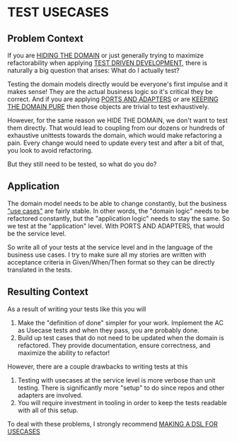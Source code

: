 # TEST USECASES

## Problem Context
If you are [HIDING THE DOMAIN](hide_the_domain.md) or just generally trying to maximize refactorability when applying [TEST DRIVEN DEVELOPMENT](test_driven_development.md), there is naturally a big question that arises: What do I actually test?

Testing the domain models directly would be everyone's first impulse and it makes sense! They are the actual business logic so it's critical they be correct. And if you are applying [PORTS AND ADAPTERS](ports_and_adapters.md) or are [KEEPING THE DOMAIN PURE](keep_the_domain_pure.md) then those objects are trivial to test exhaustively.

However, for the same reason we HIDE THE DOMAIN, we don't want to test them directly. That would lead to coupling from our dozens or hundreds of exhaustive unittests towards the domain, which would make refactoring a pain. Every change would need to update every test and after a bit of that, you look to avoid refactoring.

But they still need to be tested, so what do you do?

## Application
The domain model needs to be able to change constantly, but the business ["use cases"](https://en.wikipedia.org/wiki/Use_case) are fairly stable. In other words, the "domain logic" needs to be refactored constantly, but the "application logic" needs to stay the same. So we test at the "application" level. With PORTS AND ADAPTERS, that would be the service level.

So write all of your tests at the service level and in the language of the business use cases. I try to make sure all my stories are written with acceptance criteria in Given/When/Then format so they can be directly translated in the tests.

## Resulting Context
As a result of writing your tests like this you will

1) Make the "definition of done" simpler for your work. Implement the AC as Usecase tests and when they pass, you are probably done.
2) Build up test cases that do not need to be updated when the domain is refactored. They provide documentation, ensure correctness, and maximize the ability to refactor!

However, there are a couple drawbacks to writing tests at this
1) Testing with usecases at the service level is more verbose than unit testing. There is significantly more "setup" to do since repos and other adapters are involved.
2) You will require investment in tooling in order to keep the tests readable with all of this setup.

To deal with these problems, I strongly recommend [MAKING A DSL FOR USECASES](make_a_dsl_for_usecases.md)